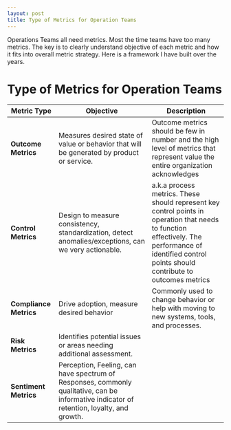 ```yaml
---
layout: post
title: Type of Metrics for Operation Teams
---
```



Operations Teams all need metrics. Most the time teams have too many metrics. The key is to clearly understand objective of each metric and how it fits into overall metric strategy. Here is a framework I have built over the years.

# Type of Metrics for Operation Teams
|**Metric Type**|**Objective**|**Description**|
|-----|------|------------|
| **Outcome Metrics**    | Measures desired state of value or behavior that will be generated  by product or service. | Outcome metrics should be few in number and the high level of metrics that represent value the entire organization acknowledges |
| **Control Metrics**    | Design to measure consistency, standardization, detect anomalies/exceptions, can we very actionable. |  a.k.a process metrics. These should represent key control points in operation that needs to function effectively. The performance of identified control points should contribute to outcomes metrics|
| **Compliance Metrics**    | Drive adoption, measure desired behavior | Commonly used to change behavior or help with moving to new systems, tools, and processes.|
| **Risk Metrics**    | Identifies potential issues or areas needing additional assessment.||
| **Sentiment  Metrics**    |Perception, Feeling, can have spectrum of Responses, commonly qualitative, can be informative indicator of retention, loyalty, and growth.| |

